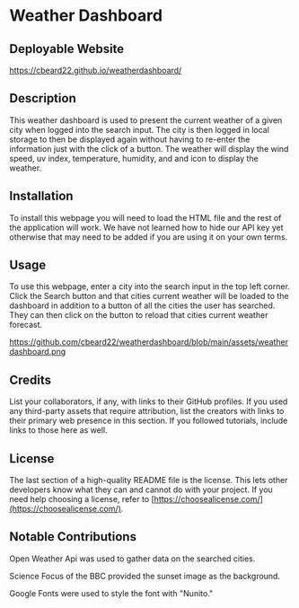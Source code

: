 # Weather Dashboard

## Deployable Website

https://cbeard22.github.io/weatherdashboard/

## Description
This weather dashboard is used to present the current weather of a given city when logged into the search input. The city is then logged in local storage to then be displayed again without having to re-enter the information just with the click of a button. The weather will display the wind speed, uv index, temperature, humidity, and and icon to display the weather. 

## Installation
To install this webpage you will need to load the HTML file and the rest of the application will work. We have not learned how to hide our API key yet otherwise that may need to be added if you are using it on your own terms. 

## Usage
To use this webpage, enter a city into the search input in the top left corner. Click the Search button and that cities current weather will be loaded to the dashboard in addition to a button of all the cities the user has searched. They can then click on the button to reload that cities current weather forecast. 

   https://github.com/cbeard22/weatherdashboard/blob/main/assets/weatherdashboard.png
  
## Credits
List your collaborators, if any, with links to their GitHub profiles.
If you used any third-party assets that require attribution, list the creators with links to their primary web presence in this section.
If you followed tutorials, include links to those here as well.

## License
The last section of a high-quality README file is the license. This lets other developers know what they can and cannot do with your project. If you need help choosing a license, refer to [https://choosealicense.com/](https://choosealicense.com/).

## Notable Contributions

Open Weather Api was used to gather data on the searched cities.

Science Focus of the BBC provided the sunset image as the background.

Google Fonts were used to style the font with "Nunito."
